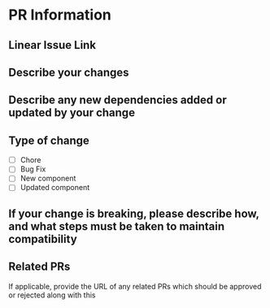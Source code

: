 # PR Information

## Linear Issue Link

## Describe your changes

## Describe any new dependencies added or updated by your change

## Type of change

- [ ] Chore
- [ ] Bug Fix
- [ ] New component
- [ ] Updated component

## If your change is breaking, please describe how, and what steps must be taken to maintain compatibility

## Related PRs

If applicable, provide the URL of any related PRs which should be approved or rejected along with this
